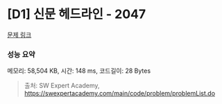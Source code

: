 # [D1] 신문 헤드라인 - 2047 

[문제 링크](https://swexpertacademy.com/main/code/problem/problemDetail.do?contestProbId=AV5QKsLaAy0DFAUq) 

### 성능 요약

메모리: 58,504 KB, 시간: 148 ms, 코드길이: 28 Bytes



> 출처: SW Expert Academy, https://swexpertacademy.com/main/code/problem/problemList.do